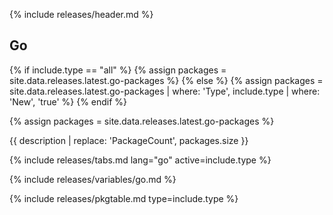 {% include releases/header.md %}

## Go

{% if include.type == "all" %}
  {% assign packages = site.data.releases.latest.go-packages %}
{% else %}
  {% assign packages = site.data.releases.latest.go-packages | where: 'Type', include.type | where: 'New', 'true' %}
{% endif %}

{% assign packages = site.data.releases.latest.go-packages %}

{{ description | replace: 'PackageCount', packages.size }}

{% include releases/tabs.md lang="go" active=include.type %}

{% include releases/variables/go.md %}

{% include releases/pkgtable.md type=include.type %}